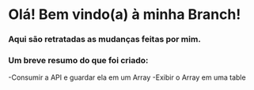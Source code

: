 # Olá! Bem vindo(a) à minha Branch!
### Aqui são retratadas as mudanças feitas por mim. 
### Um breve resumo do que foi criado:
-Consumir a API e guardar ela em um Array
-Exibir o Array em uma table
